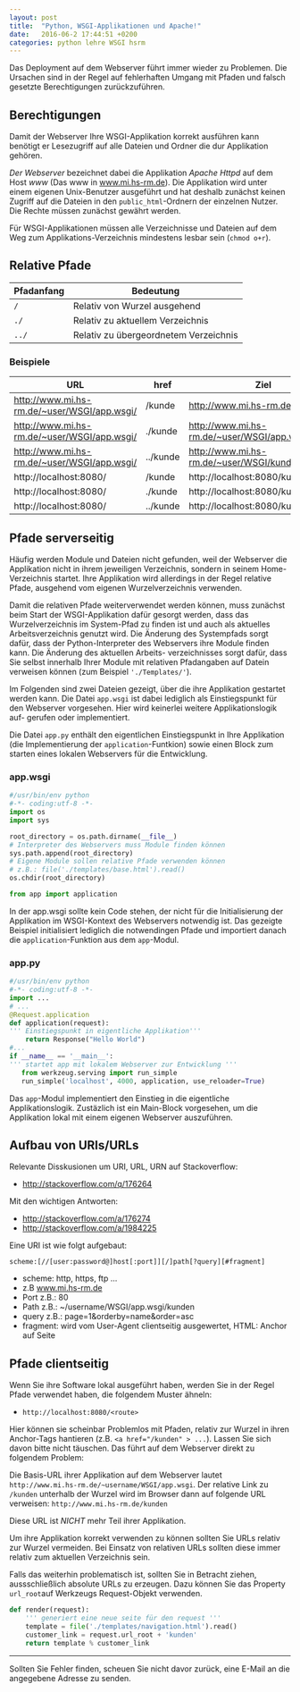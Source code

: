 ```yaml
---
layout: post
title:  "Python, WSGI-Applikationen und Apache!"
date:   2016-06-2 17:44:51 +0200
categories: python lehre WSGI hsrm
---
```


Das Deployment auf dem Webserver führt immer wieder zu Problemen. Die Ursachen
sind in der Regel auf fehlerhaften Umgang mit Pfaden und falsch gesetzte
Berechtigungen zurückzuführen.

## Berechtigungen
Damit der Webserver Ihre WSGI-Applikation korrekt ausführen kann benötigt
er Lesezugriff auf alle Dateien und Ordner die dur Applikation gehören.

*Der Webserver* bezeichnet dabei die Applikation *Apache Httpd* auf dem Host
*www* (Das www in www.mi.hs-rm.de). Die Applikation wird unter einem eigenen
Unix-Benutzer ausgeführt und hat deshalb zunächst keinen Zugriff auf die Dateien
in den `public_html`-Ordnern der einzelnen Nutzer.
Die Rechte müssen zunächst gewährt werden.

Für WSGI-Applikationen müssen alle Verzeichnisse und Dateien auf dem Weg zum
Applikations-Verzeichnis mindestens lesbar sein (`chmod o+r`).

## Relative Pfade
| Pfadanfang | Bedeutung                                               |
|------------|---------------------------------------------------------|
| `/`        | Relativ von Wurzel ausgehend                            |
| `./`       | Relativ zu aktuellem Verzeichnis                        |
| `../`      | Relativ zu übergeordnetem Verzeichnis                   |

### Beispiele
| URL | href | Ziel |
|-----|------|-------------|
| http://www.mi.hs-rm.de/~user/WSGI/app.wsgi/ | /kunde             | http://www.mi.hs-rm.de/kunde |
| http://www.mi.hs-rm.de/~user/WSGI/app.wsgi/ | ./kunde            | http://www.mi.hs-rm.de/~user/WSGI/app.wsgi/kunde |
| http://www.mi.hs-rm.de/~user/WSGI/app.wsgi/ | ../kunde           | http://www.mi.hs-rm.de/~user/WSGI/kunde |
| http://localhost:8080/                      | /kunde             | http://localhost:8080/kunde |
| http://localhost:8080/                      | ./kunde            | http://localhost:8080/kunde |
| http://localhost:8080/                      | ../kunde           | http://localhost:8080/kunde |

## Pfade serverseitig
Häufig werden Module und Dateien nicht gefunden, weil der Webserver die
Applikation nicht in ihrem jeweiligen Verzeichnis, sondern in seinem Home-
Verzeichnis startet. Ihre Applikation wird allerdings in der Regel relative
Pfade, ausgehend vom eigenen Wurzelverzeichnis verwenden.

Damit die relativen Pfade weiterverwendet werden können, muss zunächst beim
Start der WSGI-Applikation dafür gesorgt werden, dass das Wurzelverzeichnis
im System-Pfad zu finden ist und auch als aktuelles Arbeitsverzeichnis genutzt
wird. Die Änderung des Systempfads sorgt dafür, dass der Python-Interpreter
des Webservers ihre Module finden kann. Die Änderung des aktuellen Arbeits-
verzeichnisses sorgt dafür, dass Sie selbst innerhalb Ihrer Module mit relativen
Pfadangaben auf Datein verweisen können (zum Beispiel `'./Templates/'`).

Im Folgenden sind zwei Dateien gezeigt, über die ihre Applikation gestartet
werden kann. Die Datei `app.wsgi` ist dabei lediglich als Einstiegspunkt für
den Webserver vorgesehen. Hier wird keinerlei weitere Applikationslogik auf-
gerufen oder implementiert.

Die Datei `app.py` enthält den eigentlichen Einstiegspunkt in Ihre Applikation
(die Implementierung der `application`-Funtkion) sowie einen Block zum starten
eines lokalen Webservers für die Entwicklung.

### app.wsgi

```python
#/usr/bin/env python
#-*- coding:utf-8 -*-
import os
import sys

root_directory = os.path.dirname(__file__)
# Interpreter des Webservers muss Module finden können
sys.path.append(root_directory)
# Eigene Module sollen relative Pfade verwenden können
# z.B.: file('./templates/base.html').read()
os.chdir(root_directory)

from app import application
```

In der app.wsgi sollte kein Code stehen, der nicht für die Initialisierung der
Applikation im WSGI-Kontext des Webservers notwendig ist. Das gezeigte
Beispiel initialisiert lediglich die notwendingen Pfade und importiert danach
die `application`-Funktion aus dem `app`-Modul.

### app.py
```python
#/usr/bin/env python
#-*- coding:utf-8 -*-
import ...
# ...
@Request.application
def application(request):
''' Einstiegspunkt in eigentliche Applikation'''
    return Response("Hello World")
#...
if __name__ == '__main__':
''' startet app mit lokalem Webserver zur Entwicklung '''
   from werkzeug.serving import run_simple
   run_simple('localhost', 4000, application, use_reloader=True)
```

Das `app`-Modul implementiert den Einstieg in die eigentliche Applikationslogik.
Zustäzlich ist ein Main-Block vorgesehen, um die Applikation lokal mit einem
eigenen Webserver auszuführen.

## Aufbau von URIs/URLs
Relevante Disskusionen um URI, URL, URN auf Stackoverflow:
  - http://stackoverflow.com/q/176264

Mit den wichtigen Antworten:
  - http://stackoverflow.com/a/176274
  - http://stackoverflow.com/a/1984225

Eine URI ist wie folgt aufgebaut:

```
scheme:[//[user:password@]host[:port]][/]path[?query][#fragment]
```

- scheme: http, https, ftp ...
- z.B www.mi.hs-rm.de
- Port z.B.: 80
- Path z.B.: ~/username/WSGI/app.wsgi/kunden
- query z.B.: page=1&orderby=name&order=asc
- fragment: wird vom User-Agent clientseitig ausgewertet, HTML: Anchor auf Seite

## Pfade clientseitig
Wenn Sie ihre Software lokal ausgeführt haben, werden Sie in der Regel Pfade
verwendet haben, die folgendem Muster ähneln:

- `http://localhost:8080/<route>`

Hier können sie scheinbar Problemlos mit Pfaden, relativ zur Wurzel
in ihren Anchor-Tags hantieren (z.B. `<a href="/kunden" > ...`).
Lassen Sie sich davon bitte nicht täuschen. Das führt auf dem Webserver direkt
zu folgendem Problem:

Die Basis-URL ihrer Applikation auf dem Webserver lautet
`http://www.mi.hs-rm.de/~username/WSGI/app.wsgi`. Der relative Link zu `/kunden`
unterhalb der Wurzel wird im Browser dann auf folgende URL verweisen:
`http://www.mi.hs-rm.de/kunden`

Diese URL ist *NICHT* mehr Teil ihrer Applikation.

Um ihre Applikation korrekt verwenden zu können sollten Sie URLs relativ zur
Wurzel vermeiden. Bei Einsatz von relativen URLs sollten diese immer
relativ zum aktuellen Verzeichnis sein.

Falls das weiterhin problematisch ist, sollten Sie in Betracht ziehen,
aussschließlich absolute URLs zu erzeugen. Dazu können Sie das Property
`url_root`auf Werkzeugs Request-Objekt verwenden.

``` python
def render(request):
    ''' generiert eine neue seite für den request '''
    template = file('./templates/navigation.html').read()
    customer_link = request.url_root + 'kunden'
    return template % customer_link
```

---
Sollten Sie Fehler finden, scheuen Sie nicht davor zurück, eine E-Mail an
die angegebene Adresse zu senden.
